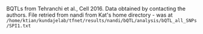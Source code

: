 BQTLs from Tehranchi et al., Cell 2016. Data obtained by contacting the authors.
File retried from nandi from Kat's home directory - was at `/home/ktian/kundajelab/tfnet/results/nandi/bQTL/analysis/bQTL_all_SNPs/SPI1.txt`
